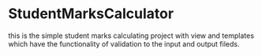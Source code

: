 # StudentMarksCalculator
this is the simple student marks calculating project with view and templates which have the functionality of validation to the input and output fileds.

